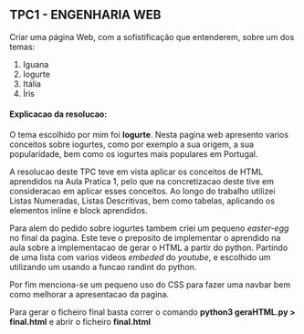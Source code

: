  <h2> TPC1 - ENGENHARIA WEB </h2>

Criar uma página Web, com a sofistificação que entenderem, sobre um dos
temas:

<ol>
<li>Iguana</li>
<li>Iogurte</li>
<li>Itália</li>
<li>Íris</li>
</ol>

<h4>Explicacao da resolucao:</h4>
<p>O tema escolhido por mim foi <b>Iogurte</b>. Nesta pagina web apresento varios conceitos sobre iogurtes, como por exemplo a sua origem, a sua popularidade, bem como os iogurtes mais populares em Portugal.</p>
<p>A resolucao deste TPC teve em vista aplicar os conceitos de HTML aprendidos na Aula Pratica 1, pelo que na concretizacao deste tive em consideracao em aplicar esses conceitos.
Ao longo do trabalho utilizei Listas Numeradas, Listas Descritivas, bem como tabelas, aplicando os elementos inline e block aprendidos. </p>
<p>Para alem do pedido sobre iogurtes tambem criei um pequeno <i>easter-egg</i> no final da pagina. Este teve o preposito de implementar o aprendido na aula sobre a implementacao de gerar o HTML a partir do python. Partindo de uma lista com varios videos <i>embeded</i> do <i>youtube</i>, e escolhido um utilizando um usando a funcao randint do python.</p>
<p>Por fim menciona-se um pequeno uso do CSS para fazer uma navbar bem como melhorar a apresentacao da pagina.</p>

<p>Para gerar o ficheiro final basta correr o comando <b>python3 geraHTML.py > final.html</b> e abrir o ficheiro <b>final.html</b></p>
